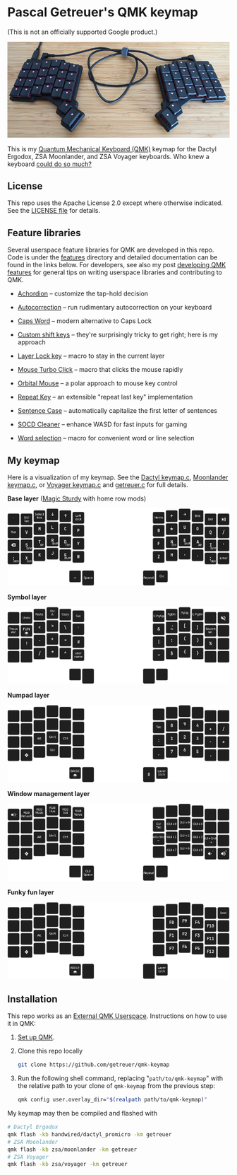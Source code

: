 # Pascal Getreuer's QMK keymap

(This is not an officially supported Google product.)

![ZSA Voyager](doc/voyager.jpg)

This is my [Quantum Mechanical Keyboard (QMK)](https://docs.qmk.fm) keymap for
the Dactyl Ergodox, ZSA Moonlander, and ZSA Voyager keyboards. Who knew a
keyboard [could do so
much?](https://getreuer.info/posts/keyboards/tour/index.html)


## License

This repo uses the Apache License 2.0 except where otherwise indicated. See the
[LICENSE file](LICENSE.txt) for details.


## Feature libraries

Several userspace feature libraries for QMK are developed in this repo. Code is
under the [features](features/) directory and detailed documentation can be
found in the links below. For developers, see also my post [developing QMK
features](https://getreuer.info/posts/keyboards/developing-qmk-features/index.html)
for general tips on writing userspace libraries and contributing to QMK.

* [Achordion](https://getreuer.info/posts/keyboards/achordion/index.html)
  &ndash; customize the tap-hold decision

* [Autocorrection](https://getreuer.info/posts/keyboards/autocorrection/index.html)
  &ndash; run rudimentary autocorrection on your keyboard

* [Caps Word](https://getreuer.info/posts/keyboards/caps-word/index.html)
  &ndash; modern alternative to Caps Lock

* [Custom shift
  keys](https://getreuer.info/posts/keyboards/custom-shift-keys/index.html)
  &ndash; they're surprisingly tricky to get right; here is my approach

* [Layer Lock key](https://getreuer.info/posts/keyboards/layer-lock/index.html)
  &ndash; macro to stay in the current layer

* [Mouse Turbo
  Click](https://getreuer.info/posts/keyboards/mouse-turbo-click/index.html)
  &ndash; macro that clicks the mouse rapidly

* [Orbital
  Mouse](https://getreuer.info/posts/keyboards/orbital-mouse/index.html) &ndash;
  a polar approach to mouse key control

* [Repeat Key](https://getreuer.info/posts/keyboards/repeat-key/index.html)
  &ndash; an extensible "repeat last key" implementation

* [Sentence Case](https://getreuer.info/posts/keyboards/sentence-case/index.html)
  &ndash; automatically capitalize the first letter of sentences

* [SOCD Cleaner](https://getreuer.info/posts/keyboards/socd-cleaner/index.html)
  &ndash; enhance WASD for fast inputs for gaming

* [Word selection](https://getreuer.info/posts/keyboards/select-word/index.html)
  &ndash; macro for convenient word or line selection


## My keymap

Here is a visualization of my keymap. See the [Dactyl
keymap.c](keyboards/handwired/dactyl_promicro/keymaps/getreuer/keymap.c),
[Moonlander keymap.c](keyboards/zsa/moonlander/keymaps/getreuer/keymap.c), or
[Voyager keymap.c](keyboards/zsa/voyager/keymaps/getreuer/keymap.c) and
[getreuer.c](getreuer.c) for full details.

**Base layer** ([Magic
Sturdy](https://getreuer.info/posts/keyboards/alt-layouts/index.html#magic-sturdy) with home row mods)

![Base layer](doc/layout-0-base.png)

**Symbol layer**

![Symbol layer](doc/layout-1-symbol.png)

**Numpad layer**

![Num layer](doc/layout-2-num.png)

**Window management layer**

![Win layer](doc/layout-3-win.png)

**Funky fun layer**

![Fun layer](doc/layout-4-fun.png)


## Installation

This repo works as an [External QMK
Userspace](https://docs.qmk.fm/newbs_external_userspace). Instructions on how
to use it in QMK:

1. [Set up QMK](https://docs.qmk.fm/newbs).

2. Clone this repo locally

   ```sh
   git clone https://github.com/getreuer/qmk-keymap
   ```

3. Run the following shell command, replacing "`path/to/qmk-keymap`" with the
   relative path to your clone of `qmk-keymap` from the previous step:

   ```sh
   qmk config user.overlay_dir="$(realpath path/to/qmk-keymap)"
   ```

My keymap may then be compiled and flashed with

```sh
# Dactyl Ergodox
qmk flash -kb handwired/dactyl_promicro -km getreuer
# ZSA Moonlander
qmk flash -kb zsa/moonlander -km getreuer
# ZSA Voyager
qmk flash -kb zsa/voyager -km getreuer
```

